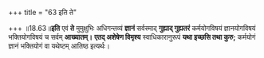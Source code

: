 +++
title = "63 इति ते"

+++
॥18.63॥**इति** एवं **ते** मुमुक्षुभिः अधिगन्तव्यं **ज्ञानं**
सर्वस्माद् **गुह्याद् गुह्यतरं** कर्मयोगविषयं ज्ञानयोगविषयं
भक्तियोगविषयं च सर्वम् **आख्यातम्।** **एतद् अशेषेण विमृश्य**
स्वाधिकारानुरूपं **यथा इच्छसि तथा कुरु;** कर्मयोगं ज्ञानं भक्तियोगं वा
यथेष्टम् आतिष्ठ इत्यर्थः।
